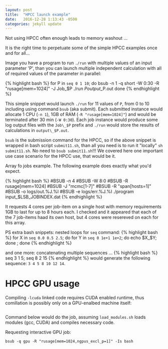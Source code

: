 ```yaml
---
layout: post
title:  "HPCC launch example"
date:   2016-12-28 1:13:43 -0500
categories: jekyll update
---
```


Not using HPCC often enough leads to memory washout ...

It is the right time to perpetuate some of the simple HPCC examples once and for all...

Image you have a program to run `./run` with multiple values of an input parameter 'P', than you can launch multiple independent calculation with all of required values of the parameter in parallel:


{% highlight bash %}
for P in `seq 0 1 10`; do
	bsub -n 1 -q short -W 0:30 -R "rusage[mem=1024]" -J Job\_$P ./run $P output\_$P.out
done
{% endhighlight %}


This simple snippet would launch `./run` for 11 values of `P`, from 0 to 10 including using command `bsub` (aka submit).
Each submitted instance would allocate 1 CPU (`-n 1`), 1GB of RAM (`-R "rusage[mem=1024]"`) and would be terminated after 30 min (`-W 0:30`). Each job instance would produce some log output files with the `Job\_$P` prefix and `./run` would store the results of calculations in `output\_$P.out`.

`bsub` is the submission command for the HPCC, so if the above snippet is wrapped in bash script `submit11.sh`, than all you need is to run it "locally" `sh submit11.sh`. No need to `bsub submit11.sh`!!!
We covered here one important use case scenario for the HPCC use, that would be it.

Array fo jobs example.
The following example does exactly what you'd expect.

{% highlight bash %}
#BSUB -n 4
#BSUB -W 8:0
#BSUB -R rusage[mem=1024]
#BSUB -J "mcmc[1-7]"
#BSUB -R "span[hosts=1]"
#BSUB -o logs/out.%J.%I
#BSUB -e logs/err.%J.%I
./program input_$LSB_JOBINDEX.dat
{% endhighlight %}

It requests 4 cores per job-item on a single host with memory requirements 1GB to last for up to 8 hours each. I checked and it appeared that each of the 7 job-items haad its own host, but 4 cores were resereved on each for this array.


PS extra bash snippets:
nested loops for `seq` command:
{% highlight bash %}
for X in `seq 0.0 0.5 2.5`; do
	for Y in `seq 0 1e+1 1e+2`; do
		echo $X_$Y;
	done ;
done
{% endhighlight %}

and one more: concatenating multiple sequences ...
{% highlight bash %}
seq 3 1 5; seq 8 2 15
{% endhighlight %}
would generate the following sequence: `3 4 5 8 10 12 14`.


# HPCC GPU usage

Compiling `-lcuda` linked code requires CUDA enabled runtime, thus comillation is possibly only on a GPU-enalbed machine itself:

```bsub -q gpu -R "rusage[mem=1024,ngpus_excl_p=1]" -o "./xxx.out" -e "./xxx.err"< load_modules.sh
```

Command below would do the job, assuming `load_modules.sh` loads modules (gcc, CUDA) and compiles necessary code.

Requesting interactive GPU job:

```bsub -q gpu -R "rusage[mem=1024,ngpus_excl_p=1]" -Is bash```

